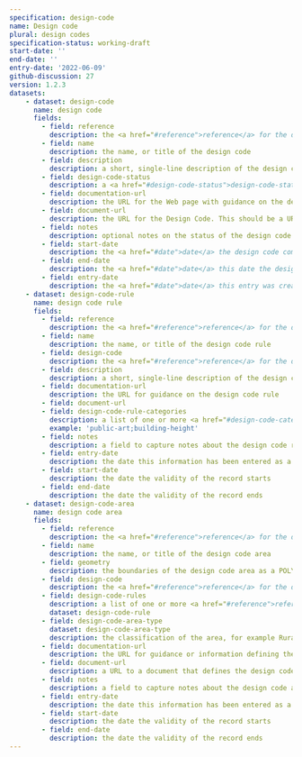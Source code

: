 ```yaml
---
specification: design-code
name: Design code
plural: design codes
specification-status: working-draft
start-date: ''
end-date: ''
entry-date: '2022-06-09'
github-discussion: 27
version: 1.2.3
datasets:
    - dataset: design-code
      name: design code
      fields:
        - field: reference
          description: the <a href="#reference">reference</a> for the design code
        - field: name
          description: the name, or title of the design code
        - field: description
          description: a short, single-line description of the design code
        - field: design-code-status
          description: a <a href="#design-code-status">design-code-status</a> reference
        - field: documentation-url
          description: the URL for the Web page with guidance on the design code policy document
        - field: document-url
          description: the URL for the Design Code. This should be a URL to a website or document
        - field: notes
          description: optional notes on the status of the design code
        - field: start-date
          description: the <a href="#date">date</a> the design code comes, or came into force
        - field: end-date
          description: the <a href="#date">date</a> this date the design code no longer applies
        - field: entry-date
          description: the <a href="#date">date</a> this entry was created or last amended
    - dataset: design-code-rule
      name: design code rule
      fields:
        - field: reference
          description: the <a href="#reference">reference</a> for the design code rule
        - field: name
          description: the name, or title of the design code rule
        - field: design-code
          description: the <a href="#reference">reference</a> for the design code where this rule is defined.
        - field: description
          description: a short, single-line description of the design code rule
        - field: documentation-url
          description: the URL for guidance on the design code rule
        - field: document-url
        - field: design-code-rule-categories
          description: a list of one or more <a href="#design-code-category">design-code-rule-categories</a> references, separated by a semi-colon ';' character
          example: 'public-art;building-height'
        - field: notes
          description: a field to capture notes about the design code rule
        - field: entry-date
          description: the date this information has been entered as a record
        - field: start-date
          description: the date the validity of the record starts
        - field: end-date
          description: the date the validity of the record ends
    - dataset: design-code-area
      name: design code area
      fields:
        - field: reference
          description: the <a href="#reference">reference</a> for the design code area
        - field: name
          description: the name, or title of the design code area
        - field: geometry
          description: the boundaries of the design code area as a POLYGON or MULTIPOLYGON, with points in the EPSG 4326 coordinate reference system, and WGS85 datum, encoded in Well-Known Text (WKT) representation of geometry.
        - field: design-code
          description: the <a href="#reference">reference</a> for the design code which applies to this area
        - field: design-code-rules
          description: a list of one or more <a href="#reference">reference</a> values for <a href="design-code-rule-dataset">design code rule</a> entries, separated by a semi-colon ';' character.
          dataset: design-code-rule
        - field: design-code-area-type
          dataset: design-code-area-type
          description: the classification of the area, for example Rural Settlements or Urban Neighbourhood
        - field: documentation-url
          description: the URL for guidance or information defining the design code area
        - field: document-url
          description: a URL to a document that defines the design code area, if it is not included in the Design Code document
        - field: notes
          description: a field to capture notes about the design code area
        - field: entry-date
          description: the date this information has been entered as a record
        - field: start-date
          description: the date the validity of the record starts
        - field: end-date
          description: the date the validity of the record ends
---
```

